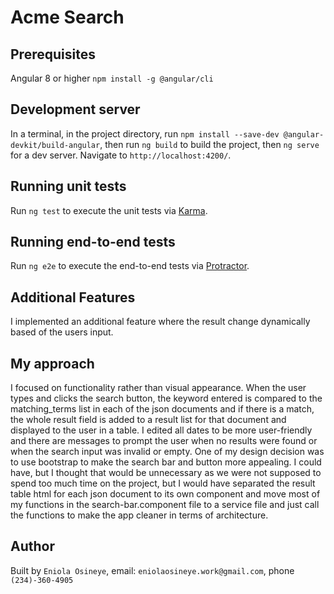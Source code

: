 # Acme Search

## Prerequisites
Angular 8 or higher `npm install -g @angular/cli`

## Development server

In a terminal, in the project directory, run `npm install --save-dev @angular-devkit/build-angular`, then run `ng build` to build the project, then `ng serve` for a dev server. Navigate to `http://localhost:4200/`.

## Running unit tests

Run `ng test` to execute the unit tests via [Karma](https://karma-runner.github.io).

## Running end-to-end tests

Run `ng e2e` to execute the end-to-end tests via [Protractor](http://www.protractortest.org/).

## Additional Features

I implemented an additional feature where the result change dynamically based of 
the users input.

## My approach

I focused on functionality rather than visual appearance. When the user types and clicks the search button, the keyword entered is compared to the 
matching_terms list in each of the json documents and if there is a match, the whole result field is added to a result list for that document and 
displayed to the user in a table. I edited all dates to be more user-friendly and there are messages to prompt the user when no results were 
found or when the search input was invalid or empty. One of my design decision was to use bootstrap to make the search bar and button more appealing.
I could have, but I thought that would be unnecessary as we were not supposed to spend too much time on the project, but I would have separated the 
result table html for each json document to its own component and move most of my functions in the search-bar.component file to a service file and just 
call the functions to make the app cleaner in terms of architecture. 

## Author
Built by `Eniola Osineye`, email: `eniolaosineye.work@gmail.com`, phone `(234)-360-4905`
